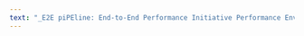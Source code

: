 ```yaml
---
text: "_E2E piPEline: End-to-End Performance Initiative Performance Environment System Architecture_ published."
---
```

